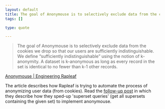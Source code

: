 ```yaml
--- 
layout: default
title: The goal of Anonymouse is to selectively exclude data from the cookies we drop so tha...
tags: []

type: quote

---
```

> The goal of Anonymouse is to selectively exclude data from the cookies we drop so that our users are sufficiently indistinguishable. We define “sufficiently indistinguishable” using the notion of k-anonymity. A dataset is k-anonymous as long as every record in the set is identical to no fewer than k-1 other records.

<a href="http://blog.rapleaf.com/dev/2010/07/20/anonymouse/">Anonymouse | Engineering Rapleaf</a>

The article describes how Rapleaf is trying to automate the process of anonymizing user data (from cookies). Read the [follow-up post](http://blog.rapleaf.com/dev/2010/08/11/very-fast-batch-superset-queries/) in which they describe how they sped-up 'superset queries' (get all supersets containing the given set) to implement anonymouse.

